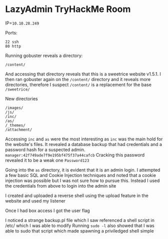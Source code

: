 # LazyAdmin TryHackMe Room

IP=`10.10.28.249`

Ports:
```
22 ssh
80 http
```

Running gobuster reveals a directory:
```
/content/
```
And accessing that directory reveals that this is a sweetrice website v1.5.1.
I then ran gobuster again on the `/content/` directory and it reveals more directories, therefore I suspect `/content/` is a replacement for the base `/sweetrice/` 

New directories
```
/images/
/js/
/inc/
/as/
/_themes/
/attachment/
```
Accessing `inc` and `as` were the most interesting as `inc` was the main hold for the website's files. It revealed a database backup that had credentials and a password hash for a suspected admin. 
`manager:42f749ade7f9e195bf475f37a44cafcb`
Cracking this password revealed it to be a weak one
`Password123`

Going into the `as` directory, it is evident that it is an admin login. I attempted a few basic SQL and Cookie Injection techniques and noted that a cookie injection was possible but I was not sure how to pursue this. 
Instead I used the credentials from above to login into the admin site

I created and uploaded a reverse shell using the upload feature in the website and used my listener

Once I had box access I got the user flag

I noticed a strange backup.pl file which I saw referenced a shell script in /etc/ which I was able to modify 
Running `sudo -l` also showed that I was able to sudo that script which made spawning a priviledged shell simple
